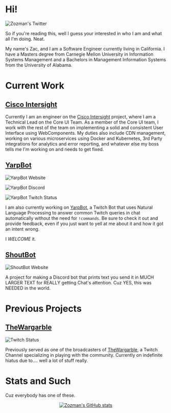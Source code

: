 # Hi!

![Zozman's Twitter](https://img.shields.io/twitter/follow/zwlovoy?style=for-the-badge&color=1DA1F2&logo=twitter)

So if you're reading this, well I guess your interested in who I am and what all I'm doing.  Neat.

My name's Zac, and I am a Software Engineer currently living in California.  I have a Masters degree from Carnegie Mellon University in Information Systems Management and a Bachelors in Management Information Systems from the University of Alabama.

# Current Work

## [Cisco Intersight](https://intersight.com)

Currently I am an engineer on the [Cisco Intersight](https://intersight.com) project, where I am a Technical Lead on the Core UI Team.  As a member of the Core UI team, I work with the rest of the team on implementing a solid and consistent User Interface using WebComponents.  My duties also include CDN management, working on various microservices using Docker and Kubernetes, 3rd Party integrations for analytics and error reporting, and whatever else my boss tells me I'm working on and needs to get fixed.

## [YarpBot](https://yarpbot.com)

![YarpBot Website](https://img.shields.io/website?down_message=Offline&label=YarpBot.com&style=for-the-badge&up_message=Online&url=https%3A%2F%2Fyarpbot.com)

![YarpBot Discord](https://img.shields.io/discord/775516606326505472?label=YarpBot%20Discord&logo=discord&logoColor=%237289DA&style=for-the-badge)

![YarpBot Twitch Status](https://img.shields.io/twitch/status/yarpbot?label=Status%20Stream&logo=twitch&style=for-the-badge)

I am also currently working on [YarpBot](https://yarpbot.com), a Twitch Bot that uses Natural Language Processing to answer common Twitch queries in chat automatically without the need for `!commands`.  Be sure to check it out and provide feedback, even if you just want to yell at me about it and how it got an intent wrong.

I <i>WELCOME</i> it.

## [ShoutBot](https://shoutbot.io)

![ShoutBot Website](https://img.shields.io/website?down_message=Offline&label=Shoutbot.io&style=for-the-badge&up_message=Online&url=https%3A%2F%2Fshoutbot.io)

A project for making a Discord bot that prints text you send it in MUCH LARGER TEXT for REALLY getting Chat's attention.  Cuz YES, this was NEEDED in the world.

# Previous Projects

## [TheWargarble](https://twitch.tv/theWargarble)

![Twitch Status](https://img.shields.io/twitch/status/thewargarble?logo=twitch&style=for-the-badge)

Previously served as one of the broadcasters of [TheWargarble](https://twitch.tv/theWargarble), a Twitch Channel specializing in playing with the community.  Currently on indefinite hiatus due to.... well a lot of stuff really.

# Stats and Such

Cuz everybody has one of these.

<center>

[![Zozman's GitHub stats](https://github-readme-stats.vercel.app/api?username=zozman&count_private=true&show_icons=true&theme=dark)
](https://github.com/zozman/github-readme-stats)

</center>
